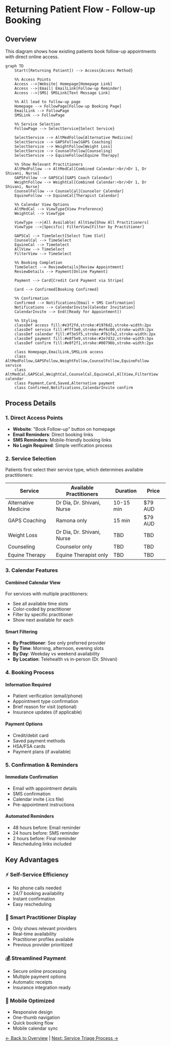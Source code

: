 # Returning Patient Flow - Follow-up Booking

## Overview
This diagram shows how existing patients book follow-up appointments with direct online access.

```mermaid
graph TD
    Start([Returning Patient]) --> Access{Access Method}
    
    %% Access Points
    Access -->|Website| Homepage[Homepage Link]
    Access -->|Email| EmailLink[Follow-up Reminder]
    Access -->|SMS| SMSLink[Text Message Link]
    
    %% All lead to follow-up page
    Homepage --> FollowPage[Follow-up Booking Page]
    EmailLink --> FollowPage
    SMSLink --> FollowPage
    
    %% Service Selection
    FollowPage --> SelectService{Select Service}
    
    SelectService --> AltMedFollow[Alternative Medicine]
    SelectService --> GAPSFollow[GAPS Coaching]
    SelectService --> WeightFollow[Weight Loss]
    SelectService --> CounselFollow[Counseling]
    SelectService --> EquineFollow[Equine Therapy]
    
    %% Show Relevant Practitioners
    AltMedFollow --> AltMedCal[Combined Calendar:<br/>Dr 1, Dr Shivani, Nurse]
    GAPSFollow --> GAPSCal[GAPS Coach Calendar]
    WeightFollow --> WeightCal[Combined Calendar:<br/>Dr 1, Dr Shivani, Nurse]
    CounselFollow --> CounselCal[Counselor Calendar]
    EquineFollow --> EquineCal[Therapist Calendar]
    
    %% Calendar View Options
    AltMedCal --> ViewType{View Preference}
    WeightCal --> ViewType
    
    ViewType -->|All Available| AllView[Show All Practitioners]
    ViewType -->|Specific| FilterView[Filter by Practitioner]
    
    GAPSCal --> TimeSelect[Select Time Slot]
    CounselCal --> TimeSelect
    EquineCal --> TimeSelect
    AllView --> TimeSelect
    FilterView --> TimeSelect
    
    %% Booking Completion
    TimeSelect --> ReviewDetails[Review Appointment]
    ReviewDetails --> Payment[Online Payment]
    
    Payment --> Card[Credit Card Payment via Stripe]
    
    Card --> Confirmed[Booking Confirmed]
    
    %% Confirmation
    Confirmed --> Notifications[Email + SMS Confirmation]
    Notifications --> CalendarInvite[Calendar Invitation]
    CalendarInvite --> End([Ready for Appointment])
    
    %% Styling
    classDef access fill:#e3f2fd,stroke:#1976d2,stroke-width:2px
    classDef service fill:#fff3e0,stroke:#ef6c00,stroke-width:2px
    classDef calendar fill:#f3e5f5,stroke:#7b1fa2,stroke-width:2px
    classDef payment fill:#e8f5e9,stroke:#2e7d32,stroke-width:3px
    classDef confirm fill:#e0f2f1,stroke:#00796b,stroke-width:2px
    
    class Homepage,EmailLink,SMSLink access
    class AltMedFollow,GAPSFollow,WeightFollow,CounselFollow,EquineFollow service
    class AltMedCal,GAPSCal,WeightCal,CounselCal,EquineCal,AllView,FilterView calendar
    class Payment,Card,Saved,Alternative payment
    class Confirmed,Notifications,CalendarInvite confirm
```

## Process Details

### 1. Direct Access Points
- **Website**: "Book Follow-up" button on homepage
- **Email Reminders**: Direct booking links
- **SMS Reminders**: Mobile-friendly booking links
- **No Login Required**: Simple verification process

### 2. Service Selection

Patients first select their service type, which determines available practitioners:

| Service | Available Practitioners | Duration | Price |
|---------|------------------------|----------|--------|
| Alternative Medicine | Dr Dia, Dr. Shivani, Nurse | 10-15 min | $79 AUD |
| GAPS Coaching | Ramona only | 15 min | $79 AUD |
| Weight Loss | Dr Dia, Dr. Shivani, Nurse | TBD | TBD |
| Counseling | Counselor only | TBD | TBD |
| Equine Therapy | Equine Therapist only | TBD | TBD |

### 3. Calendar Features

#### Combined Calendar View
For services with multiple practitioners:
- See all available time slots
- Color-coded by practitioner
- Filter by specific practitioner
- Show next available for each

#### Smart Filtering
- **By Practitioner**: See only preferred provider
- **By Time**: Morning, afternoon, evening slots
- **By Day**: Weekday vs weekend availability
- **By Location**: Telehealth vs in-person (Dr. Shivani)

### 4. Booking Process

#### Information Required
- Patient verification (email/phone)
- Appointment type confirmation
- Brief reason for visit (optional)
- Insurance updates (if applicable)

#### Payment Options
- Credit/debit card
- Saved payment methods
- HSA/FSA cards
- Payment plans (if available)

### 5. Confirmation & Reminders

#### Immediate Confirmation
- Email with appointment details
- SMS confirmation
- Calendar invite (.ics file)
- Pre-appointment instructions

#### Automated Reminders
- 48 hours before: Email reminder
- 24 hours before: SMS reminder
- 2 hours before: Final reminder
- Rescheduling links included

## Key Advantages

### ⚡ Self-Service Efficiency
- No phone calls needed
- 24/7 booking availability
- Instant confirmation
- Easy rescheduling

### 🎯 Smart Practitioner Display
- Only shows relevant providers
- Real-time availability
- Practitioner profiles available
- Previous provider prioritized

### 💰 Streamlined Payment
- Secure online processing
- Multiple payment options
- Automatic receipts
- Insurance integration ready

### 📱 Mobile Optimized
- Responsive design
- One-thumb navigation
- Quick booking flow
- Mobile calendar sync

[← Back to Overview](./patient-booking-overview.md) | [Next: Service Triage Process →](./service-triage-process.md)